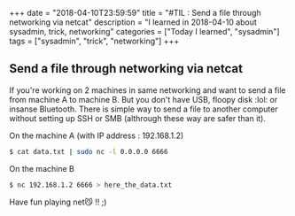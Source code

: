 +++
date = "2018-04-10T23:59:59"
title = "#TIL : Send a file through networking via netcat"
description = "I learned in 2018-04-10 about sysadmin, trick, networking"
categories = ["Today I learned", "sysadmin"]
tags = ["sysadmin", "trick", "networking"]
+++



## Send a file through networking via netcat

If you're working on 2 machines in same networking and want to send a file from machine A to machine B. But you don't have USB, floopy disk :lol: or insanse Bluetooth. There is simple way to send a file to another computer without setting up SSH or SMB (althrough these way are safer than it).

On the machine A (with IP address : 192.168.1.2)

```bash
$ cat data.txt | sudo nc -l 0.0.0.0 6666
```

On the machine B

```bash
$ nc 192.168.1.2 6666 > here_the_data.txt
```

Have fun playing net😼 !! ;)
